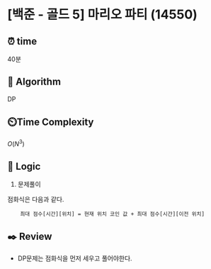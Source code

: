 # [백준 - 골드 5] 마리오 파티 (14550)
 
## ⏰  **time**

40분

## :pushpin: **Algorithm**

DP

## ⏲️**Time Complexity**

$O(N^3)$

## :round_pushpin: **Logic**

1. 문제풀이

점화식은 다음과 같다.

```
    최대 점수[시간][위치] = 현재 위치 코인 값 + 최대 점수[시간][이전 위치]
```

## :black_nib: **Review**
- DP문제는 점화식을 먼저 세우고 풀어야한다.